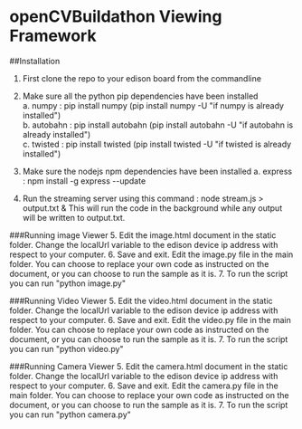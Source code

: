 # openCVBuildathon Viewing Framework

##Installation

1. First clone the repo to your edison board from the commandline

2. Make sure all the python pip dependencies have been installed </br>
 a. numpy : pip install numpy (pip install numpy -U "if numpy is already installed")</br>
 b. autobahn : pip install autobahn (pip install autobahn -U "if autobahn is already installed")</br>
 c. twisted : pip install twisted (pip install twisted -U "if twisted is already installed")</br>
	
3. Make sure the nodejs npm dependencies have been installed
	a. express : npm install -g express --update
	
4. Run the streaming server using this command : node stream.js > output.txt &
This will run the code in the background while any output will be written to output.txt.

###Running image Viewer
5. Edit the image.html document in the static folder. Change the localUrl variable to the edison device ip address
with respect to your computer.
6. Save and exit. Edit the image.py file in the main folder. You can choose to replace your own code as instructed
on the document, or you can choose to run the sample as it is.
7. To run the script you can run "python image.py"

###Running Video Viewer
5. Edit the video.html document in the static folder. Change the localUrl variable to the edison device ip address
with respect to your computer.
6. Save and exit. Edit the video.py file in the main folder. You can choose to replace your own code as instructed
on the document, or you can choose to run the sample as it is.
7. To run the script you can run "python video.py"

###Running Camera Viewer
5. Edit the camera.html document in the static folder. Change the localUrl variable to the edison device ip address
with respect to your computer.
6. Save and exit. Edit the camera.py file in the main folder. You can choose to replace your own code as instructed
on the document, or you can choose to run the sample as it is.
7. To run the script you can run "python camera.py"